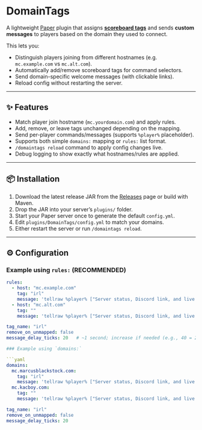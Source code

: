 # DomainTags

A lightweight [Paper](https://papermc.io/) plugin that assigns [**scoreboard tags**](https://minecraft.fandom.com/wiki/Commands/tag) and sends **custom messages** to players based on the domain they used to connect.

This lets you:
- Distinguish players joining from different hostnames (e.g. `mc.example.com` vs `mc.alt.com`).
- Automatically add/remove scoreboard tags for command selectors.
- Send domain-specific welcome messages (with clickable links).
- Reload config without restarting the server.

---

## ✨ Features

- Match player join hostname (`mc.yourdomain.com`) and apply rules.
- Add, remove, or leave tags unchanged depending on the mapping.
- Send per-player commands/messages (supports `%player%` placeholder).
- Supports both simple `domains:` mapping or `rules:` list format.
- `/domaintags reload` command to apply config changes live.
- Debug logging to show exactly what hostnames/rules are applied.

---

## 📦 Installation

1. Download the latest release JAR from the [Releases](../../releases) page or build with Maven.
2. Drop the JAR into your server’s `plugins/` folder.
3. Start your Paper server once to generate the default `config.yml`.
4. Edit `plugins/DomainTags/config.yml` to match your domains.
5. Either restart the server or run `/domaintags reload`.

---

## ⚙️ Configuration

### Example using `rules:` (RECOMMENDED)

```yaml
rules:
  - host: "mc.example.com"
    tag: "irl"
    message: 'tellraw %player% ["Server status, Discord link, and live map view:\n",{"text":"example.com/mc","clickEvent":{"action":"open_url","value":"https://example.com/mc"},"color":"#77cc77"}]'
  - host: "mc.alt.com"
    tag: ""
    message: 'tellraw %player% ["Server status, Discord link, and live map view:\n",{"text":"alt.com/mc","clickEvent":{"action":"open_url","value":"https://alt.com/mc"},"color":"#2670B7"}]'

tag_name: "irl"
remove_on_unmapped: false
message_delay_ticks: 20   # ~1 second; increase if needed (e.g., 40 = 2s)

### Example using `domains:`

```yaml
domains:
  mc.marcusblackstock.com:
    tag: "irl"
    message: 'tellraw %player% ["Server status, Discord link, and live map view:\n",{"text":"marcusblackstock.com/mc","clickEvent":{"action":"open_url","value":"https://marcusblackstock.com/mc"},"color":"#77cc77"}]'
  mc.kacboy.com:
    tag: ""
    message: 'tellraw %player% ["Server status, Discord link, and live map view:\n",{"text":"kacboy.com/mc","clickEvent":{"action":"open_url","value":"https://kacboy.com/mc"},"color":"#2670B7"}]'

tag_name: "irl"
remove_on_unmapped: false
message_delay_ticks: 20